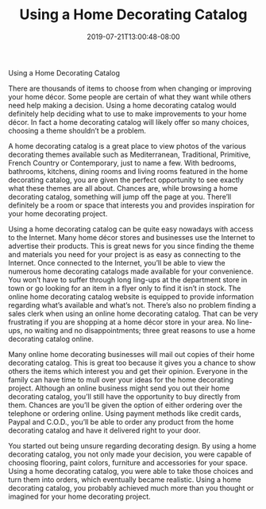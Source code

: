 ﻿---
title: "Using a Home Decorating Catalog"
date: 2019-07-21T13:00:48-08:00
description: "home decorating Tips for Web Success"
featured_image: "/images/home decorating.jpg"
tags: ["home decorating"]
---

Using a Home Decorating Catalog

There are thousands of items to choose from when changing or improving your home décor. Some people are certain of what they want while others need help making a decision. Using a home decorating catalog would definitely help deciding what to use to make improvements to your home décor. In fact a home decorating catalog will likely offer so many choices, choosing a theme shouldn’t be a problem.

A home decorating catalog is a great place to view photos of the various decorating themes available such as Mediterranean, Traditional, Primitive, French Country or Contemporary, just to name a few. With bedrooms, bathrooms, kitchens, dining rooms and living rooms featured in the home decorating catalog, you are given the perfect opportunity to see exactly what these themes are all about. Chances are, while browsing a home decorating catalog, something will jump off the page at you. There’ll definitely be a room or space that interests you and provides inspiration for your home decorating project.

Using a home decorating catalog can be quite easy nowadays with access to the Internet. Many home décor stores and businesses use the Internet to advertise their products. This is great news for you since finding the theme and materials you need for your project is as easy as connecting to the Internet. Once connected to the Internet, you’ll be able to view the numerous home decorating catalogs made available for your convenience. You won’t have to suffer through long ling-ups at the department store in town or go looking for an item in a flyer only to find it isn’t in stock. The online home decorating catalog website is equipped to provide information regarding what’s available and what’s not. There’s also no problem finding a sales clerk when using an online home decorating catalog. That can be very frustrating if you are shopping at a home décor store in your area. No line-ups, no waiting and no disappointments; three great reasons to use a home decorating catalog online.

Many online home decorating businesses will mail out copies of their home decorating catalog. This is great too because it gives you a chance to show others the items which interest you and get their opinion. Everyone in the family can have time to mull over your ideas for the home decorating project. Although an online business might send you out their home decorating catalog, you’ll still have the opportunity to buy directly from them. Chances are you’ll be given the option of either ordering over the telephone or ordering online. Using payment methods like credit cards, Paypal and C.O.D., you’ll be able to order any product from the home decorating catalog and have it delivered right to your door. 

You started out being unsure regarding decorating design. By using a home decorating catalog, you not only made your decision, you were capable of choosing flooring, paint colors, furniture and accessories for your space. Using a home decorating catalog, you were able to take those choices and turn them into orders, which eventually became realistic. Using a home decorating catalog, you probably achieved much more than you thought or imagined for your home decorating project.

